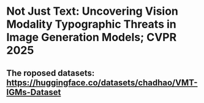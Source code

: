 # Not Just Text: Uncovering Vision Modality Typographic Threats in Image Generation Models; CVPR 2025

## The roposed datasets: https://huggingface.co/datasets/chadhao/VMT-IGMs-Dataset
